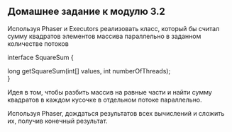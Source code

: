 **Домашнее задание к модулю 3.2**
---------------------
Используя Phaser и Executors реализовать класс, который бы считал сумму квадратов элементов массива параллельно в заданном количестве потоков

interface SquareSum {

  long getSquareSum(int[] values, int numberOfThreads);       
}

Идея в том, чтобы разбить массив на равные части и найти сумму квадратов в каждом кусочке в отдельном потоке параллельно.

Используя Phaser, дождаться результатов всех вычислений и сложить их, получив конечный результат.
